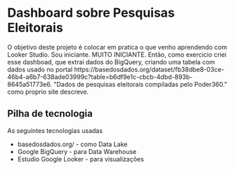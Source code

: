 <h1>Dashboard sobre Pesquisas Eleitorais</h1>
O objetivo deste projeto é colocar em pratica o que venho aprendendo com Looker Studio. Sou iniciante. MUITO INICIANTE. Então, como exercicio criei esse dashboad, que extrai dados do BigQuery, criando uma tabela com dados usado no portal https://basedosdados.org/dataset/fb38dbe8-03ce-46b4-a6b7-638ade03999c?table=b6df9e1c-cbcb-4dbd-893b-8645a51773e6. "Dados de pesquisas eleitorais compiladas pelo Poder360." como proprio site descreve.

<h2>Pilha de tecnologia</h2>
As seguintes tecnologias usadas
<ul>
  <li>basedosdados.org/ - como Data Lake</li>
  <li>Google BigQuery - para Data Warehouse</li>
  <li>Estudio Google Looker - para visualizações</li>
</ul>
